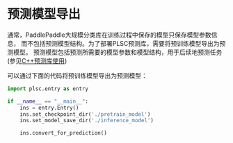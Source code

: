 # 预测模型导出

通常，PaddlePaddle大规模分类库在训练过程中保存的模型只保存模型参数信息，
而不包括预测模型结构。为了部署PLSC预测库，需要将预训练模型导出为预测模型。
预测模型包括预测所需要的模型参数和模型结构，用于后续地预测任务(参见[C++预测库使用](./serving.md))

可以通过下面的代码将预训练模型导出为预测模型：

```python
import plsc.entry as entry

if __name__ == "__main__":
    ins = entry.Entry()
    ins.set_checkpoint_dir('./pretrain_model')
    ins.set_model_save_dir('./inference_model')

    ins.convert_for_prediction()
```
